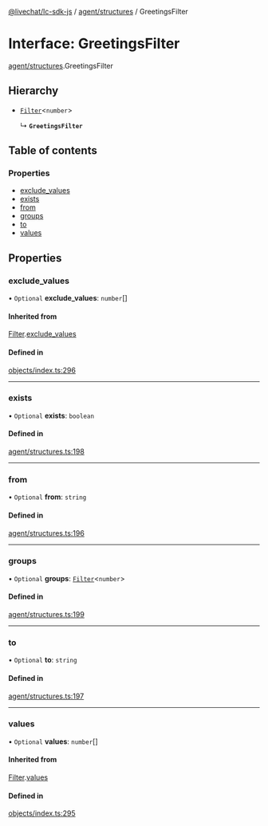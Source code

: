 [@livechat/lc-sdk-js](../README.md) / [agent/structures](../modules/agent_structures.md) / GreetingsFilter

# Interface: GreetingsFilter

[agent/structures](../modules/agent_structures.md).GreetingsFilter

## Hierarchy

- [`Filter`](objects.Filter.md)<`number`\>

  ↳ **`GreetingsFilter`**

## Table of contents

### Properties

- [exclude\_values](agent_structures.GreetingsFilter.md#exclude_values)
- [exists](agent_structures.GreetingsFilter.md#exists)
- [from](agent_structures.GreetingsFilter.md#from)
- [groups](agent_structures.GreetingsFilter.md#groups)
- [to](agent_structures.GreetingsFilter.md#to)
- [values](agent_structures.GreetingsFilter.md#values)

## Properties

### exclude\_values

• `Optional` **exclude\_values**: `number`[]

#### Inherited from

[Filter](objects.Filter.md).[exclude_values](objects.Filter.md#exclude_values)

#### Defined in

[objects/index.ts:296](https://github.com/livechat/lc-sdk-js/blob/11cc290/src/objects/index.ts#L296)

___

### exists

• `Optional` **exists**: `boolean`

#### Defined in

[agent/structures.ts:198](https://github.com/livechat/lc-sdk-js/blob/11cc290/src/agent/structures.ts#L198)

___

### from

• `Optional` **from**: `string`

#### Defined in

[agent/structures.ts:196](https://github.com/livechat/lc-sdk-js/blob/11cc290/src/agent/structures.ts#L196)

___

### groups

• `Optional` **groups**: [`Filter`](objects.Filter.md)<`number`\>

#### Defined in

[agent/structures.ts:199](https://github.com/livechat/lc-sdk-js/blob/11cc290/src/agent/structures.ts#L199)

___

### to

• `Optional` **to**: `string`

#### Defined in

[agent/structures.ts:197](https://github.com/livechat/lc-sdk-js/blob/11cc290/src/agent/structures.ts#L197)

___

### values

• `Optional` **values**: `number`[]

#### Inherited from

[Filter](objects.Filter.md).[values](objects.Filter.md#values)

#### Defined in

[objects/index.ts:295](https://github.com/livechat/lc-sdk-js/blob/11cc290/src/objects/index.ts#L295)
